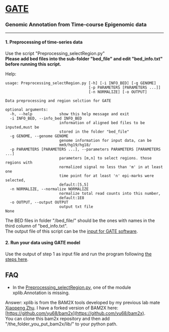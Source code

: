[GATE](http://yu68.github.io/GATE/)
====

### Genomic Annotation from Time-course Epigenomic data 
---
#### 1. Preprocessing of time-series data

Use the script "Preprocessing\_selectRegion.py"  
__Please add bed files into the sub-folder "bed_file" and edit "bed_info.txt" before running this script.__  

  Help:
```
usage: Preprocessing_selectRegion.py [-h] [-i INFO_BED] [-g GENOME]
                                     [-p PARAMETERS [PARAMETERS ...]]
                                     [-n NORMALIZE] [-o OUTPUT]

Data preprocessing and region selction for GATE

optional arguments:
  -h, --help            show this help message and exit
  -i INFO_BED, --info_bed INFO_BED
                        information of aligned bed files to be inputed,must be
                        stored in the folder "bed_file"
  -g GENOME, --genome GENOME
                        genome information for input data, can be
                        mm9/hg19/hg18/
  -p PARAMETERS [PARAMETERS ...], --parameters PARAMETERS [PARAMETERS ...]
                        parameters [m,n] to select regions. those regions with
                        normalized signal no less than 'm' in at least one
                        time point for at least 'n' epi-marks were selected,
                        default:[5,5]
  -n NORMALIZE, --normalize NORMALIZE
                        normalize total read counts into this number,
                        default:1E8
  -o OUTPUT, --output OUTPUT
                        output txt file
None
```
The BED files in folder "/bed_file/" should be the ones with names in the third column of "bed_info.txt".  
The output file of this script can be the [input for GATE software](http://systemsbio.ucsd.edu/GATE/Input.htm).

#### 2. Run your data using GATE model
Use the output of step 1 as input file and run the program following [the steps here](http://systemsbio.ucsd.edu/GATE/Usage.htm).



## FAQ

*  In the [Preprocessing_selectRegion.py](https://github.com/yu68/GATE/blob/master/Preprocessing_selectRegion.py), one of the module xplib.Annotation is missing.

Answer: xplib is from the BAM2X tools developed by my previous lab mate [Xiaopeng Zhu](https://github.com/nimezhu). I have a forked version of BAM2X here: [https://github.com/yu68/bam2x](https://github.com/yu68/bam2x).  
You can clone this bam2x repository and then add "/the_folder_you_put_bam2x/lib/" to your python path.

